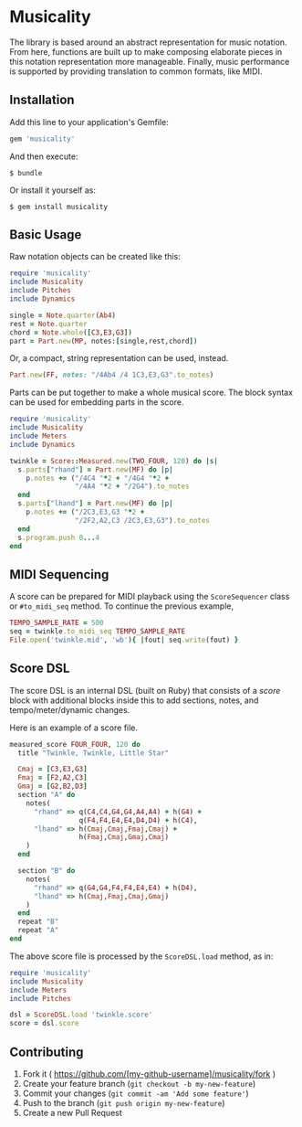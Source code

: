 # Musicality

The library is based around an abstract representation for music notation. From here, functions are built up to make composing elaborate pieces in this notation representation more manageable. Finally, music performance is supported by providing translation to common formats, like MIDI.

## Installation

Add this line to your application's Gemfile:

```ruby
gem 'musicality'
```

And then execute:

    $ bundle

Or install it yourself as:

    $ gem install musicality

## Basic Usage

Raw notation objects can be created like this:
```ruby
require 'musicality'
include Musicality
include Pitches
include Dynamics

single = Note.quarter(Ab4)
rest = Note.quarter
chord = Note.whole([C3,E3,G3])
part = Part.new(MP, notes:[single,rest,chord])
```

Or, a compact, string representation can be used, instead.
```ruby
Part.new(FF, notes: "/4Ab4 /4 1C3,E3,G3".to_notes)
```

Parts can be put together to make a whole musical score. The block syntax can be used for embedding parts in the score.
```ruby
require 'musicality'
include Musicality
include Meters
include Dynamics

twinkle = Score::Measured.new(TWO_FOUR, 120) do |s|
  s.parts["rhand"] = Part.new(MF) do |p|
    p.notes += ("/4C4 "*2 + "/4G4 "*2 +
                "/4A4 "*2 + "/2G4").to_notes
  end
  s.parts["lhand"] = Part.new(MF) do |p|
    p.notes += ("/2C3,E3,G3 "*2 + 
                "/2F2,A2,C3 /2C3,E3,G3").to_notes
  end
  s.program.push 0...4
end
```

## MIDI Sequencing

A score can be prepared for MIDI playback using the `ScoreSequencer` class or `#to_midi_seq` method. To continue the previous example,
```ruby
TEMPO_SAMPLE_RATE = 500
seq = twinkle.to_midi_seq TEMPO_SAMPLE_RATE
File.open('twinkle.mid', 'wb'){ |fout| seq.write(fout) }
```
## Score DSL

The score DSL is an internal DSL (built on Ruby) that consists of a *score* block with additional blocks inside this to add sections, notes, and tempo/meter/dynamic changes.

Here is an example of a score file.
```ruby
measured_score FOUR_FOUR, 120 do
  title "Twinkle, Twinkle, Little Star"

  Cmaj = [C3,E3,G3]
  Fmaj = [F2,A2,C3]
  Gmaj = [G2,B2,D3]
  section "A" do
    notes(
      "rhand" => q(C4,C4,G4,G4,A4,A4) + h(G4) +
                 q(F4,F4,E4,E4,D4,D4) + h(C4),
      "lhand" => h(Cmaj,Cmaj,Fmaj,Cmaj) + 
                 h(Fmaj,Cmaj,Gmaj,Cmaj)
    )
  end

  section "B" do
    notes(
      "rhand" => q(G4,G4,F4,F4,E4,E4) + h(D4),
      "lhand" => h(Cmaj,Fmaj,Cmaj,Gmaj)
    )
  end
  repeat "B"
  repeat "A"
end
```

The above score file is processed by the `ScoreDSL.load` method, as in:
```ruby
require 'musicality'
include Musicality
include Meters
include Pitches

dsl = ScoreDSL.load 'twinkle.score'
score = dsl.score
``` 

## Contributing

1. Fork it ( https://github.com/[my-github-username]/musicality/fork )
2. Create your feature branch (`git checkout -b my-new-feature`)
3. Commit your changes (`git commit -am 'Add some feature'`)
4. Push to the branch (`git push origin my-new-feature`)
5. Create a new Pull Request

